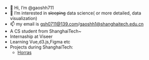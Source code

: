 - 👋 Hi, I’m @gaoshh711
- 👀 I’m interested in ~~sleeping~~ data science( or more detailed, data visualization)
- 📫 my email is gsh0711@139.com/gaoshh1@shanghaitech.edu.cn
- A CS student from ShanghaiTech~
- Internaship at Viseer
- Learning Vue,d3.js,Figma etc
- Projects during ShanghaiTech:
  - [Horras](https://github.com/yanglinshu/horras)
